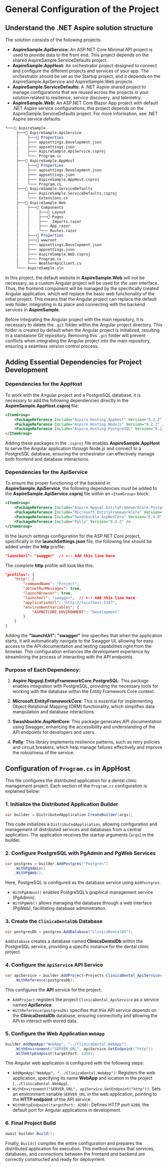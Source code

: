 # General Configuration of the Project
## Understand the .NET Aspire solution structure
The solution consists of the following projects:

- **AspireSample.ApiService:** An ASP.NET Core Minimal API project is used to provide data to the front end. This project depends on the shared AspireSample.ServiceDefaults project.
- **AspireSample.AppHost:** An orchestrator project designed to connect and configure the different projects and services of your app. The orchestrator should be set as the Startup project, and it depends on the AspireSample.ApiService and AspireSample.Web projects.
- **AspireSample.ServiceDefaults:** A .NET Aspire shared project to manage configurations that are reused across the projects in your solution related to resilience, service discovery, and telemetry.
- **AspireSample.Web:** An ASP.NET Core Blazor App project with default .NET Aspire service configurations, this project depends on the AspireSample.ServiceDefaults project. For more information, see .NET Aspire service defaults.



```mathematica
└───📂 AspireSample
     ├───📂 AspireSample.ApiService
     │    ├───📂 Properties
     │    ├─── appsettings.Development.json
     │    ├─── appsettings.json
     │    ├─── AspireSample.ApiService.csproj
     │    └─── Program.cs
     ├───📂 AspireSample.AppHost
     │    ├───📂 Properties
     │    ├─── appsettings.Development.json
     │    ├─── appsettings.json
     │    ├─── AspireSample.AppHost.csproj
     │    └─── Program.cs
     ├───📂 AspireSample.ServiceDefaults
     │    ├─── AspireSample.ServiceDefaults.csproj
     │    └─── Extensions.cs
     ├───📂 AspireSample.Web
     │    ├───📂 Components
     │    │    ├───📂 Layout
     │    │    ├───📂 Pages
     │    │    ├─── _Imports.razor
     │    │    ├─── App.razor
     │    │    └─── Routes.razor
     │    ├───📂 Properties
     │    ├───📂 wwwroot
     │    ├─── appsettings.Development.json
     │    ├─── appsettings.json
     │    ├─── AspireSample.Web.csproj
     │    ├─── Program.cs
     │    └─── WeatherApiClient.cs
     └─── AspireSample.sln
```
In this project, the default website in **AspireSample.Web** will not be necessary, as a custom Angular project will be used for the user interface. Thus, the frontend component will be managed by the specifically created Angular application, which will replace the basic web functionality of the initial project. This means that the Angular project can replace the default web folder, integrating in its place and connecting with the backend services in **AspireSample**.

Before integrating the Angular project with the main repository, it is necessary to delete the `.git` folder within the Angular project directory. This folder is created by default when the Angular project is initialized, resulting in a standalone Git repository. Removing this `.git` folder will prevent conflicts when integrating the Angular project into the main repository, ensuring a seamless version control process.

## Adding Essential Dependencies for Project Development

### Dependencies for the AppHost

To work with the Angular project and a PostgreSQL database, it is necessary to add the following dependencies directly in the **AspireSample.AppHost.csproj** file:

```xml
<ItemGroup>
    <PackageReference Include="Aspire.Hosting.AppHost" Version="8.2.2" />
    <PackageReference Include="Aspire.Hosting.NodeJs" Version="8.2.2" />
    <PackageReference Include="Aspire.Hosting.PostgreSQL" Version="8.2.2" />
</ItemGroup>

```

Adding these packages in the `.csproj` file enables **AspireSample.AppHost** to serve the Angular application through Node.js and connect to a PostgreSQL database, ensuring the orchestrator can effectively manage both frontend and database interactions.

### Dependencies for the ApiService

To ensure the proper functioning of the backend in **AspireSample.ApiService**, the following dependencies must be added to the **AspireSample.ApiService.csproj** file within an `<ItemGroup>` block:

```xml
<ItemGroup>
    <PackageReference Include="Aspire.Npgsql.EntityFrameworkCore.PostgreSQL" Version="8.2.2" />
    <PackageReference Include="Microsoft.EntityFrameworkCore" Version="8.0.10" />
    <PackageReference Include="Swashbuckle.AspNetCore" Version="6.9.0" />
    <PackageReference Include="Polly" Version="8.4.2" />
</ItemGroup>
```

In the launch settings configuration for the ASP.NET Core project, specifically in the **launchSettings.json** file, the following line should be added under the **http** profile:

```json
"launchUrl": "swagger"  // <-- Add this line here
```

The complete **http** profile will look like this:

```json
"profiles": {
    "http": {
        "commandName": "Project",
        "dotnetRunMessages": true,
        "launchBrowser": true,
        "launchUrl": "swagger",  // <-- Add this line here
        "applicationUrl": "http://localhost:5347",
        "environmentVariables": {
            "ASPNETCORE_ENVIRONMENT": "Development"
        }
    }
}
```

Adding the **"launchUrl": "swagger"** line specifies that when the application starts, it will automatically navigate to the Swagger UI, allowing for easy access to the API documentation and testing capabilities right from the browser. This configuration enhances the development experience by streamlining the process of interacting with the API endpoints.

### Purpose of Each Dependency:

1. **Aspire.Npgsql.EntityFrameworkCore.PostgreSQL**: This package enables integration with PostgreSQL, providing the necessary tools for working with the database within the Entity Framework Core context.

2. **Microsoft.EntityFrameworkCore**: This is essential for implementing Object-Relational Mapping (ORM) functionality, which simplifies data manipulation and database interactions.

3. **Swashbuckle.AspNetCore**: This package generates API documentation using Swagger, enhancing the accessibility and understanding of the API endpoints for developers and users.

4. **Polly**: This library implements resilience patterns, such as retry policies and circuit breakers, which help manage failures effectively and improve the robustness of the service.


## Configuration of `Program.cs` in AppHost

This file configures the distributed application for a dental clinic management project. Each section of the `Program.cs` configuration is explained below:

### 1. Initialize the Distributed Application Builder
```csharp
var builder = DistributedApplication.CreateBuilder(args);
```
This code initializes a `DistributedApplication`, allowing configuration and management of distributed services and databases from a central application. The application receives the startup arguments (`args`) in the builder.

### 2. Configure PostgreSQL with PgAdmin and PgWeb Services
```csharp
var postgres = builder.AddPostgres("Postgres")
    .WithPgAdmin()
    .WithPgWeb();
```
Here, PostgreSQL is configured as the database service using `AddPostgres`. 
- `WithPgAdmin()` enables PostgreSQL’s graphical management service (PgAdmin).
- `WithPgWeb()` allows managing the database through a web interface (PgWeb), facilitating database administration.

### 3. Create the `ClinicaDentalDb` Database
```csharp
var postgresDb = postgres.AddDatabase("ClinicaDentalDb");
```
`AddDatabase` creates a database named **ClinicaDentalDb** within the PostgreSQL service, providing a specific instance for the dental clinic project.

### 4. Configure the `ApiService` API Service
```csharp
var apiService = builder.AddProject<Projects.ClinicaDental_ApiService>("ApiService")
    .WithReference(postgresDb);
```
This configures the **API** service for the project:
- `AddProject` registers the project `ClinicaDental_ApiService` as a service named **ApiService**.
- `WithReference(postgresDb)` specifies that this API service depends on the **ClinicaDentalDb** database, ensuring connectivity and allowing the API to interact with stored data.

### 5. Configure the Web Application `WebApp`
```csharp
builder.AddNpmApp("WebApp", "../ClinicaDental.WebApp")
    .WithEnvironment("SERVER_URL", apiService.GetEndpoint("http"))
    .WithHttpEndpoint(targetPort: 4200);
```
The Angular web application is configured with the following steps:
- `AddNpmApp("WebApp", "../ClinicaDental.WebApp")`: Registers the web application, specifying its name **WebApp** and location in the project (`../ClinicaDental.WebApp`).
- `WithEnvironment("SERVER_URL", apiService.GetEndpoint("http"))`: Sets an environment variable `SERVER_URL` in the web application, pointing to the **HTTP endpoint** of the API service.
- `WithHttpEndpoint(targetPort: 4200)`: Defines HTTP port `4200`, the default port for Angular applications in development.

### 6. Final Project Build
```csharp
await builder.Build();
```
Finally, `Build()` compiles the entire configuration and prepares the distributed application for execution. This method ensures that services, databases, and connections between the frontend and backend are correctly constructed and ready for deployment.


 













